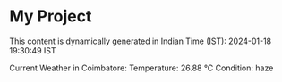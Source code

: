 # My Project

This content is dynamically generated in Indian Time (IST): 2024-01-18 19:30:49 IST


Current Weather in Coimbatore:
Temperature: 26.88 °C
Condition: haze
